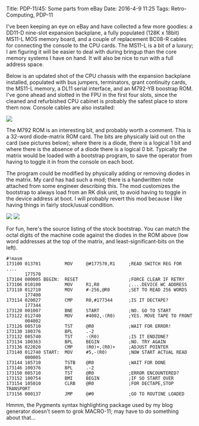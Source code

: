 Title: PDP-11/45: Some parts from eBay
Date: 2016-4-9 11:25
Tags: Retro-Computing, PDP-11

I've been keeping an eye on eBay and have collected a few more goodies: a DD11-D nine-slot expansion backplane, a fully
populated (128K x 18bit) MS11-L MOS memory board, and a couple of replacement BC08-R cables for connecting the console
to the CPU cards.  The MS11-L is a bit of a luxury; I am figuring it will be easier to deal with during bringup than
the core memory systems I have on hand.  It will also be nice to run with a full address space.

Below is an updated shot of the CPU chassis with the expansion backplane installed, populated with bus jumpers,
terminators, grant continuity cards, the MS11-L memory, a DL11 serial interface, and an M792-YB boostrap ROM.  I've gone
ahead and slotted in the FPU in the first four slots, since the cleaned and refurbished CPU cabinet is probably the
safest place to store them now.  Console cables are also installed:

[<img src='/images/pdp11/boards-in-chassis-2_thumbnail_tall.jpg'/>]({filename}/images/pdp11/boards-in-chassis-2.jpg)

The M792 ROM is an interesting bit, and probably worth a comment.  This is a 32-word diode-matrix ROM card.  The bits
are physically laid out on the card (see pictures below); where there is a diode, there is a logical 1 bit and where
there is the absence of a diode there is a logical 0 bit.  Typically the matrix would be loaded with a bootstrap program,
to save the operator from having to toggle it in from the console on each boot.

The program could be modified by physically adding or removing diodes in the matrix.  My card has had such a mod; there
is a handwritten note attached from some engineer describing this.  The mod customizes the bootstrap to always load
from an RK disk unit, to avoid having to toggle in the device address at boot.  I will probably revert this mod because
I like having things in fairly stock/usual condition.

[<img src='/images/pdp11/mr11-with-note_thumbnail_tall.jpg'/>]({filename}/images/pdp11/mr11-with-note.jpg)
[<img src='/images/pdp11/mr11-bare_thumbnail_tall.jpg'/>]({filename}/images/pdp11/mr11-bare.jpg)

For fun, here's the source listing of the stock bootstrap.  You can match the octal digits of the machine code against
the diodes in the ROM above (low word addresses at the top of the matrix, and least-significant-bits on the left).

    #!masm
    173100 013701         MOV     @#177570,R1     ;READ SWITCH REG FOR ....
           177570
    173104 000005 BEGIN:  RESET                   ;FORCE CLEAR IF RETRY
    173106 010100         MOV     R1,R0           ;....DEVICE WC ADDRESS
    173110 012710         MOV     #-256,@R0       ;SET TO READ 256 WORDS
           177400
    173114 020027         CMP     R0,#177344      ;IS IT DECTAPE?
           177344
    173120 001007         BNE     START           ;NO. GO TO START
    173122 012740         MOV     #4002,-(R0)     ;YES. MOVE TAPE TO FRONT
           004002
    173126 005710         TST     @R0             ;WAIT FOR ERROR!
    173130 100376         BPL     .-2
    173132 005740         TST     -(R0)           ;IS IT ENDZONE?
    173134 100363         BPL     BEGIN           ;NO. TRY AGAIN
    173136 022020         CMP     (R0)+,(R0)+     ;ADJUST POINTER
    173140 012740 START:  MOV     #5,-(R0)        ;NOW START ACTUAL READ
           000005
    173144 105710         TSTB    @R0             ;WAIT FOR DONE
    173146 100376         BPL     .-2
    173150 005710         TST     @R0             ;ERROR ENCOUNTERED?
    173152 100754         BMI     BEGIN           ;IF SO START OVER
    173154 105010         CLRB    @R0             ;FOR DECTAPE,STOP TRANSPORT
    173156 000137         JMP     @#0             ;GO TO ROUTINE LOADED

Hmmm, the Pygments syntax highlighting package used by my blog generator doesn't seem to grok MACRO-11; may have to
do something about that...
